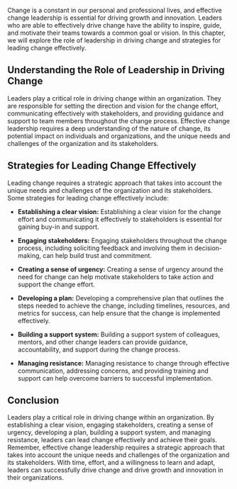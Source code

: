 
Change is a constant in our personal and professional lives, and effective change leadership is essential for driving growth and innovation. Leaders who are able to effectively drive change have the ability to inspire, guide, and motivate their teams towards a common goal or vision. In this chapter, we will explore the role of leadership in driving change and strategies for leading change effectively.

Understanding the Role of Leadership in Driving Change
------------------------------------------------------

Leaders play a critical role in driving change within an organization. They are responsible for setting the direction and vision for the change effort, communicating effectively with stakeholders, and providing guidance and support to team members throughout the change process. Effective change leadership requires a deep understanding of the nature of change, its potential impact on individuals and organizations, and the unique needs and challenges of the organization and its stakeholders.

Strategies for Leading Change Effectively
-----------------------------------------

Leading change requires a strategic approach that takes into account the unique needs and challenges of the organization and its stakeholders. Some strategies for leading change effectively include:

* **Establishing a clear vision:** Establishing a clear vision for the change effort and communicating it effectively to stakeholders is essential for gaining buy-in and support.

* **Engaging stakeholders:** Engaging stakeholders throughout the change process, including soliciting feedback and involving them in decision-making, can help build trust and commitment.

* **Creating a sense of urgency:** Creating a sense of urgency around the need for change can help motivate stakeholders to take action and support the change effort.

* **Developing a plan:** Developing a comprehensive plan that outlines the steps needed to achieve the change, including timelines, resources, and metrics for success, can help ensure that the change is implemented effectively.

* **Building a support system:** Building a support system of colleagues, mentors, and other change leaders can provide guidance, accountability, and support during the change process.

* **Managing resistance:** Managing resistance to change through effective communication, addressing concerns, and providing training and support can help overcome barriers to successful implementation.

Conclusion
----------

Leaders play a critical role in driving change within an organization. By establishing a clear vision, engaging stakeholders, creating a sense of urgency, developing a plan, building a support system, and managing resistance, leaders can lead change effectively and achieve their goals. Remember, effective change leadership requires a strategic approach that takes into account the unique needs and challenges of the organization and its stakeholders. With time, effort, and a willingness to learn and adapt, leaders can successfully drive change and drive growth and innovation in their organizations.
